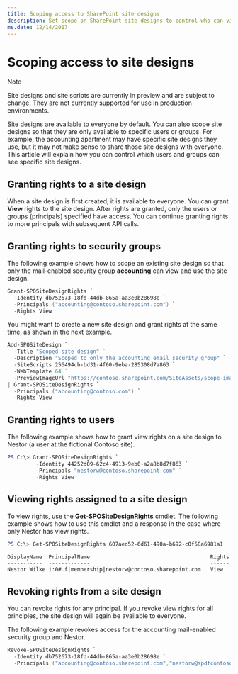 ```yaml
---
title: Scoping access to SharePoint site designs
description: Set scope on SharePoint site designs to control who can view and access them.
ms.date: 12/14/2017
---
```


# Scoping access to site designs

> [!NOTE]
> Site designs and site scripts are currently in preview and are subject to change. They are not currently supported for use in production environments.

Site designs are available to everyone by default. You can also scope site designs so that they are only available to specific users or groups. For example, the accounting apartment may have specific site designs they use, but it may not make sense to share those site designs with everyone. This article will explain how you can control which users and groups can see specific site designs.

## Granting rights to a site design

When a site design is first created, it is available to everyone. You can grant **View** rights to the site design. After rights are granted, only the users or groups (principals) specified have access. You can continue granting rights to more principals with subsequent API calls.

## Granting rights to security groups

The following example shows how to scope an existing site design so that only the mail-enabled security group **accounting** can view and use the site design.

```powershell
Grant-SPOSiteDesignRights `
  -Identity db752673-18fd-44db-865a-aa3e0b28698e `
  -Principals ("accounting@contoso.sharepoint.com") `
  -Rights View
```

You might want to create a new site design and grant rights at the same time, as shown in the next example.

```powershell
Add-SPOSiteDesign `
  -Title "Scoped site design" `
  -Description "Scoped to only the accounting email security group" `
  -SiteScripts 256494cb-bd31-4f60-9eba-285308d7a863 `
  -WebTemplate 64 `
  -PreviewImageUrl "https://contoso.sharepoint.com/SiteAssets/scope-image.png" `
| Grant-SPOSiteDesignRights `
  -Principals ("accounting@contoso.com") `
  -Rights View
```

## Granting rights to users

The following example shows how to grant view rights on a site design to Nestor (a user at the fictional Contoso site).

```powershell
PS C:\> Grant-SPOSiteDesignRights `
         -Identity 44252d09-62c4-4913-9eb0-a2a8b8d7f863 `
         -Principals "nestorw@contoso.sharepoint.com" `
         -Rights View
```

## Viewing rights assigned to a site design

To view rights, use the **Get-SPOSiteDesignRights** cmdlet. The following example shows how to use this cmdlet and a response in the case where only Nestor has view rights.

```powershell
PS C:\> Get-SPOSiteDesignRights 607aed52-6d61-490a-b692-c0f58a6981a1
```

```
DisplayName  PrincipalName                                      Rights
-----------  -------------                                      ------
Nestor Wilke i:0#.f|membership|nestorw@contoso.sharepoint.com   View
```

## Revoking rights from a site design

You can revoke rights for any principal. If you revoke view rights for all principles, the site design will again be available to everyone.

The following example revokes access for the accounting mail-enabled security group and Nestor.

```powershell
Revoke-SPOSiteDesignRights `
  -Identity db752673-18fd-44db-865a-aa3e0b28698e `
  -Principals ("accounting@contoso.sharepoint.com","nestorw@spdfcontosodemo2.onmicrosoft.com") `
```
